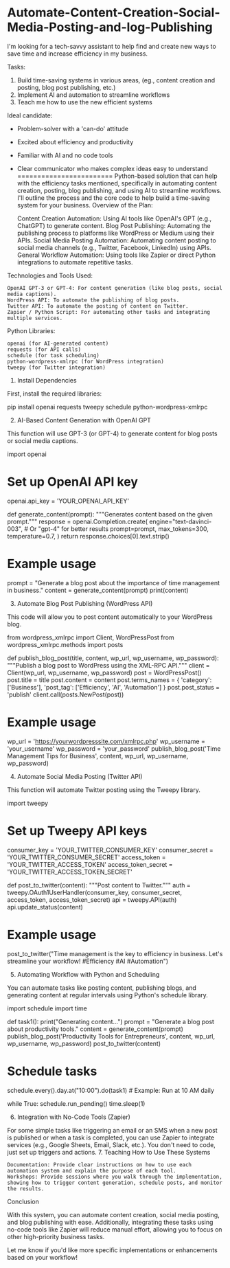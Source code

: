# Automate-Content-Creation-Social-Media-Posting-and-log-Publishing
I'm looking for a tech-savvy assistant to help find and create new ways to save time and increase efficiency in my business.

Tasks:

1. Build time-saving systems in various areas, (eg., content creation and posting, blog post publishing, etc.)
2. Implement AI and automation to streamline workflows
3. Teach me how to use the new efficient systems

Ideal candidate:

- Problem-solver with a 'can-do' attitude
- Excited about efficiency and productivity
- Familiar with AI and no code tools
- Clear communicator who makes complex ideas easy to understand
========================
Python-based solution that can help with the efficiency tasks mentioned, specifically in automating content creation, posting, blog publishing, and using AI to streamline workflows. I'll outline the process and the core code to help build a time-saving system for your business.
Overview of the Plan:

    Content Creation Automation: Using AI tools like OpenAI's GPT (e.g., ChatGPT) to generate content.
    Blog Post Publishing: Automating the publishing process to platforms like WordPress or Medium using their APIs.
    Social Media Posting Automation: Automating content posting to social media channels (e.g., Twitter, Facebook, LinkedIn) using APIs.
    General Workflow Automation: Using tools like Zapier or direct Python integrations to automate repetitive tasks.

Technologies and Tools Used:

    OpenAI GPT-3 or GPT-4: For content generation (like blog posts, social media captions).
    WordPress API: To automate the publishing of blog posts.
    Twitter API: To automate the posting of content on Twitter.
    Zapier / Python Script: For automating other tasks and integrating multiple services.

Python Libraries:

    openai (for AI-generated content)
    requests (for API calls)
    schedule (for task scheduling)
    python-wordpress-xmlrpc (for WordPress integration)
    tweepy (for Twitter integration)

1. Install Dependencies

First, install the required libraries:

pip install openai requests tweepy schedule python-wordpress-xmlrpc

2. AI-Based Content Generation with OpenAI GPT

This function will use GPT-3 (or GPT-4) to generate content for blog posts or social media captions.

import openai

# Set up OpenAI API key
openai.api_key = 'YOUR_OPENAI_API_KEY'

def generate_content(prompt):
    """Generates content based on the given prompt."""
    response = openai.Completion.create(
        engine="text-davinci-003",  # Or "gpt-4" for better results
        prompt=prompt,
        max_tokens=300,
        temperature=0.7,
    )
    return response.choices[0].text.strip()

# Example usage
prompt = "Generate a blog post about the importance of time management in business."
content = generate_content(prompt)
print(content)

3. Automate Blog Post Publishing (WordPress API)

This code will allow you to post content automatically to your WordPress blog.

from wordpress_xmlrpc import Client, WordPressPost
from wordpress_xmlrpc.methods import posts

def publish_blog_post(title, content, wp_url, wp_username, wp_password):
    """Publish a blog post to WordPress using the XML-RPC API."""
    client = Client(wp_url, wp_username, wp_password)
    post = WordPressPost()
    post.title = title
    post.content = content
    post.terms_names = {
        'category': ['Business'],
        'post_tag': ['Efficiency', 'AI', 'Automation']
    }
    post.post_status = 'publish'
    client.call(posts.NewPost(post))

# Example usage
wp_url = 'https://yourwordpresssite.com/xmlrpc.php'
wp_username = 'your_username'
wp_password = 'your_password'
publish_blog_post('Time Management Tips for Business', content, wp_url, wp_username, wp_password)

4. Automate Social Media Posting (Twitter API)

This function will automate Twitter posting using the Tweepy library.

import tweepy

# Set up Tweepy API keys
consumer_key = 'YOUR_TWITTER_CONSUMER_KEY'
consumer_secret = 'YOUR_TWITTER_CONSUMER_SECRET'
access_token = 'YOUR_TWITTER_ACCESS_TOKEN'
access_token_secret = 'YOUR_TWITTER_ACCESS_TOKEN_SECRET'

def post_to_twitter(content):
    """Post content to Twitter."""
    auth = tweepy.OAuth1UserHandler(consumer_key, consumer_secret, access_token, access_token_secret)
    api = tweepy.API(auth)
    api.update_status(content)

# Example usage
post_to_twitter("Time management is the key to efficiency in business. Let's streamline your workflow! #Efficiency #AI #Automation")

5. Automating Workflow with Python and Scheduling

You can automate tasks like posting content, publishing blogs, and generating content at regular intervals using Python's schedule library.

import schedule
import time

def task1():
    print("Generating content...")
    prompt = "Generate a blog post about productivity tools."
    content = generate_content(prompt)
    publish_blog_post('Productivity Tools for Entrepreneurs', content, wp_url, wp_username, wp_password)
    post_to_twitter(content)

# Schedule tasks
schedule.every().day.at("10:00").do(task1)  # Example: Run at 10 AM daily

while True:
    schedule.run_pending()
    time.sleep(1)

6. Integration with No-Code Tools (Zapier)

For some simple tasks like triggering an email or an SMS when a new post is published or when a task is completed, you can use Zapier to integrate services (e.g., Google Sheets, Email, Slack, etc.). You don't need to code, just set up triggers and actions.
7. Teaching How to Use These Systems

    Documentation: Provide clear instructions on how to use each automation system and explain the purpose of each tool.
    Workshops: Provide sessions where you walk through the implementation, showing how to trigger content generation, schedule posts, and monitor the results.

Conclusion

With this system, you can automate content creation, social media posting, and blog publishing with ease. Additionally, integrating these tasks using no-code tools like Zapier will reduce manual effort, allowing you to focus on other high-priority business tasks.

Let me know if you'd like more specific implementations or enhancements based on your workflow!
